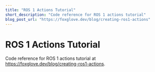 ```yaml
---
title: "ROS 1 Actions Tutorial"
short_description: "Code reference for ROS 1 actions tutorial"
blog_post_url: "https://foxglove.dev/blog/creating-ros1-actions"
---
```


# ROS 1 Actions Tutorial

Code reference for ROS 1 actions tutorial at https://foxglove.dev/blog/creating-ros1-actions.
